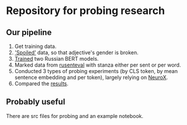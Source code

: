 # Repository for probing research

## Our pipeline

1. Get training data.
2. ['Spoiled'](https://github.com/skipdividedd/bert_probing/blob/main/illiterate_text_deeppavlov.ipynb) data, so that adjective's gender is broken.
3. [Trained](https://github.com/skipdividedd/bert_probing/blob/main/rubert_training.ipynb) two Russian BERT models.
4. Marked data from [rusenteval](https://github.com/RussianNLP/RuSentEval) with stanza either per sent or per word.
5. Conducted 3 types of probing experiments (by CLS token, by mean sentence embedding and per token), largely relying on [NeuroX](https://github.com/fdalvi/NeuroX).
6. Compared the [results](https://github.com/skipdividedd/bert_probing/tree/main/html_visualisations).

## Probably useful

There are src files for probing and an example notebook. 
